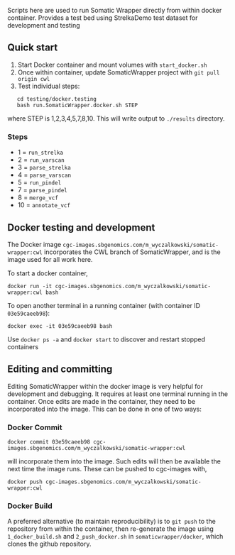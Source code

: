Scripts here are used to run Somatic Wrapper directly from within docker container.
Provides a test bed using StrelkaDemo test dataset for development and testing

## Quick start
1. Start Docker container and mount volumes with `start_docker.sh`
2. Once within container, update SomaticWrapper project with
   `git pull origin cwl`
3. Test individual steps:
```
   cd testing/docker.testing
   bash run.SomaticWrapper.docker.sh STEP
```
where STEP is 1,2,3,4,5,7,8,10.  This will write output to `./results` directory.  

### Steps

* 1 = `run_strelka`
* 2 = `run_varscan`
* 3 = `parse_strelka`
* 4 = `parse_varscan`
* 5 = `run_pindel`
* 7 = `parse_pindel`
* 8 = `merge_vcf`
* 10 = `annotate_vcf`

## Docker testing and development

The Docker image `cgc-images.sbgenomics.com/m_wyczalkowski/somatic-wrapper:cwl` incorporates the CWL branch
of SomaticWrapper, and is the image used for all work here.

To start a docker container,
```
docker run -it cgc-images.sbgenomics.com/m_wyczalkowski/somatic-wrapper:cwl bash
```
To open another terminal in a running container (with container ID `03e59caeeb98`):
```
docker exec -it 03e59caeeb98 bash
```
Use `docker ps -a` and `docker start` to discover and restart stopped containers

## Editing and committing
Editing SomaticWrapper within the docker image is very helpful for development and debugging.  It requires at least
one terminal running in the container.  Once edits are made in the container, they need to be incorporated into the image.
This can be done in one of two ways:

### Docker Commit
```
docker commit 03e59caeeb98 cgc-images.sbgenomics.com/m_wyczalkowski/somatic-wrapper:cwl
```
will incorporate them into the image.  Such edits will then be available the next time the image runs.
These can be pushed to cgc-images with,  
```
docker push cgc-images.sbgenomics.com/m_wyczalkowski/somatic-wrapper:cwl
```

### Docker Build

A preferred alternative (to maintain reproducibility) is to `git push` to the
repository from within the container, then re-generate the image using
`1_docker_build.sh` and `2_push_docker.sh` in `somaticwrapper/docker`, which 
clones the github repository.
